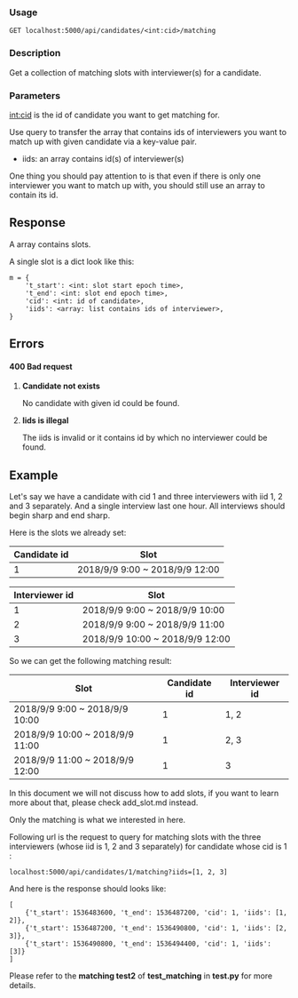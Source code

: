 ### Usage
`
GET localhost:5000/api/candidates/<int:cid>/matching
`

### Description

Get a collection of matching slots with interviewer(s) for a candidate.

### Parameters

<int:cid> is the id of candidate you want to get matching for.

Use query to transfer the array that contains ids of interviewers you want to match up with given candidate via a key-value pair.

* iids: an array contains id(s) of interviewer(s)

One thing you should pay attention to is that even if there is only one interviewer you want to match up with, you should still use an array to contain its id.

## Response

A array contains slots.

A single slot is a dict look like this:

```
m = {
    't_start': <int: slot start epoch time>,
    't_end': <int: slot end epoch time>,
    'cid': <int: id of candidate>,
    'iids': <array: list contains ids of interviewer>,
}
```

## Errors

#### 400 Bad request
1. **Candidate not exists**

    No candidate with given id could be found.

2. **Iids is illegal**

    The iids is invalid or it contains id by which no interviewer could be found.

## Example


Let's say we have a candidate with cid 1 and
three interviewers with iid 1, 2 and 3 separately.
And a single interview last one hour. All interviews should begin sharp and end sharp.

Here is the slots we already set:

| Candidate id | Slot |
| ----------- | ----------- |
| 1 | 2018/9/9 9:00 ~ 2018/9/9 12:00|

| Interviewer id | Slot |
| ----------- | ----------- |
| 1 | 2018/9/9 9:00 ~ 2018/9/9 10:00|
| 2 | 2018/9/9 9:00 ~ 2018/9/9 11:00|
| 3 | 2018/9/9 10:00 ~ 2018/9/9 12:00|

So we can get the following matching result:

| Slot | Candidate id | Interviewer id |
| ----------- | ----------- | ----------- |
| 2018/9/9 9:00 ~ 2018/9/9 10:00| 1 | 1, 2 |
| 2018/9/9 10:00 ~ 2018/9/9 11:00| 1 | 2, 3 |
| 2018/9/9 11:00 ~ 2018/9/9 12:00| 1 | 3 |

In this document we will not discuss how to add slots, if you want to learn more about that, please check add_slot.md instead.

Only the matching is what we interested in here.

Following url is the request to query for matching slots with the three interviewers (whose iid is 1, 2 and 3 separately) for candidate whose cid is 1 :


`
localhost:5000/api/candidates/1/matching?iids=[1, 2, 3]
`  

And here is the response should looks like:

```
[
    {'t_start': 1536483600, 't_end': 1536487200, 'cid': 1, 'iids': [1, 2]},
    {'t_start': 1536487200, 't_end': 1536490800, 'cid': 1, 'iids': [2, 3]},
    {'t_start': 1536490800, 't_end': 1536494400, 'cid': 1, 'iids': [3]}
]
```


Please refer to the **matching test2** of **test_matching** in **test.py** for more details.
